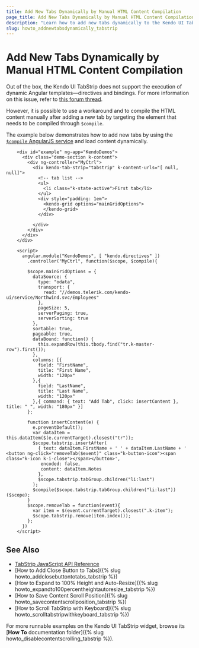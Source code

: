 ```yaml
---
title: Add New Tabs Dynamically by Manual HTML Content Compilation
page_title: Add New Tabs Dynamically by Manual HTML Content Compilation | Kendo UI TabStrip
description: "Learn how to add new tabs dynamically to the Kendo UI TabStrip widget in AngularJS applications."
slug: howto_addnewtabsdynamically_tabstrip
---
```


# Add New Tabs Dynamically by Manual HTML Content Compilation

Out of the box, the Kendo UI TabStrip does not support the execution of dynamic Angular templates&mdash;directives and bindings. For more information on this issue, refer to [this forum thread](http://www.telerik.com/forums/use-angularjs-directive-in-tab-content).

However, it is possible to use a workaround and to compile the HTML content manually after adding a new tab by targeting the element that needs to be compiled through `$compile`.

The example below demonstrates how to add new tabs by using the [`$compile` AngularJS service](https://docs.angularjs.org/api/ng/service/$compile) and load content dynamically.



```dojo
    <div id="example" ng-app="KendoDemos">
      <div class="demo-section k-content">
        <div ng-controller="MyCtrl">
          <div kendo-tab-strip="tabstrip" k-content-urls="[ null, null]">
            <!-- tab list -->
            <ul>
              <li class="k-state-active">First tab</li>
            </ul>
            <div style="padding: 1em">
              <kendo-grid options="mainGridOptions">
              </kendo-grid>
            </div>

          </div>
        </div>
      </div>
    </div>

    <script>
      angular.module("KendoDemos", [ "kendo.directives" ])
        .controller("MyCtrl", function($scope, $compile){

        $scope.mainGridOptions = {
          dataSource: {
            type: "odata",
            transport: {
              read: "//demos.telerik.com/kendo-ui/service/Northwind.svc/Employees"
            },
            pageSize: 5,
            serverPaging: true,
            serverSorting: true
          },
          sortable: true,
          pageable: true,
          dataBound: function() {
            this.expandRow(this.tbody.find("tr.k-master-row").first());
          },
          columns: [{
            field: "FirstName",
            title: "First Name",
            width: "120px"
          },{
            field: "LastName",
            title: "Last Name",
            width: "120px"
          },{ command: { text: "Add Tab", click: insertContent }, title: " ", width: "180px" }]
        };

        function insertContent(e) {
          e.preventDefault();
          var dataItem = this.dataItem($(e.currentTarget).closest("tr"));
          $scope.tabstrip.insertAfter(
            { text: dataItem.FirstName + ' ' + dataItem.LastName + ' <button ng-click="removeTab($event)" class="k-button-icon"><span class="k-icon k-i-close"></span></button>',
             encoded: false,
             content: dataItem.Notes
            },
            $scope.tabstrip.tabGroup.children("li:last")
          );
          $compile($scope.tabstrip.tabGroup.children("li:last"))($scope);
        }
        $scope.removeTab = function(event){
          var item = $(event.currentTarget).closest(".k-item");
          $scope.tabstrip.remove(item.index());
        };
      })
    </script>
```

## See Also

* [TabStrip JavaScript API Reference](/api/javascript/ui/tabstrip)
* [How to Add Close Button to Tabs]({% slug howto_addclosebuttontotabs_tabstrip %})
* [How to Expand to 100% Height and Auto-Resize]({% slug howto_expandto100percentheightautoresize_tabstrip %})
* [How to Save Content Scroll Position]({% slug howto_savecontentscrollposition_tabstrip %})
* [How to Scroll TabStrip with Keyboard]({% slug howto_scrolltabstripwithkeyboard_tabstrip %})

For more runnable examples on the Kendo UI TabStrip widget, browse its [**How To** documentation folder]({% slug howto_disablecontentscrolling_tabstrip %}).
